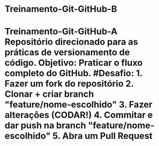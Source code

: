 # Treinamento-Git-GitHub-B
# Treinamento-Git-GitHub-A Repositório direcionado para as práticas de versionamento de código.  Objetivo: Praticar o fluxo completo do GitHub.  #Desafio: 1. Fazer um fork do repositório 2. Clonar + criar branch "feature/nome-escolhido" 3. Fazer alterações (CODAR!) 4. Commitar e dar push na branch "feature/nome-escolhido" 5. Abra um Pull Request 
